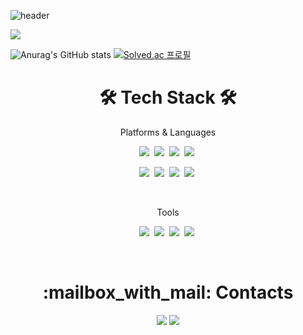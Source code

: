 ![header](https://capsule-render.vercel.app/api?type=soft&color=auto&height=150&section=header&text=khk1262&fontSize=70&animation=twinkling)

<p align="left">
  <a href="https://hits.seeyoufarm.com"><img src="https://hits.seeyoufarm.com/api/count/incr/badge.svg?url=https%3A%2F%2Fgithub.com%2Fkhk1262&count_bg=%2379C83D&title_bg=%23555555&icon=&icon_color=%23E7E7E7&title=hits&edge_flat=false"/></a>
</p>

![Anurag's GitHub stats](https://github-readme-stats.vercel.app/api?username=khk1262&show_icons=true&theme=radical)
[![Solved.ac
프로필](http://mazassumnida.wtf/api/v2/generate_badge?boj=khk1262)](https://solved.ac/khk1262)


<h1 align="center">🛠 Tech Stack 🛠</h3>

<p align="center"> Platforms & Languages </p>

<p align="center">
  <img src="https://img.shields.io/badge/Python-3766AB?style=flat-square&logo=Python&logoColor=white"/></a>&nbsp 
  <img src="https://img.shields.io/badge/Java-007396?style=flat-square&logo=Java&logoColor=white"/></a>&nbsp 
  <img src="https://img.shields.io/badge/C++-00599C?style=flat-square&logo=C%2B%2B&logoColor=white"/></a>&nbsp 
  <img src="https://img.shields.io/badge/C-A8B9CC?style=flat-square&logo=C&logoColor=white"/></a>&nbsp 
</p>
 <p align="center">
  <img src="https://img.shields.io/badge/ROS-22314E?style=flat-square&logo=ROS&logoColor=white"/></a>&nbsp 
  <img src="https://img.shields.io/badge/Arduino-0097D?style=flat-square&logo=Arduino&logoColor=white"/></a>&nbsp 
  <img src="https://img.shields.io/badge/OpenCV-5C3EE8?style=flat-square&logo=OpenCV&logoColor=white"/></a>&nbsp 
  <img src="https://img.shields.io/badge/Django-092E20?style=flat-square&logo=Django&logoColor=white"/></a>&nbsp 
</p>
<br>

<p align="center"> Tools </p>

<p align="center">
  <img src="https://img.shields.io/badge/PyCharm-000000?style=flat-square&logo=PyCharm&logoColor=white"/></a>&nbsp 
  <img src="https://img.shields.io/badge/Visual Studio-5C2D91?style=flat-square&logo=Visual Studio&logoColor=white"/></a>&nbsp 
  <img src="https://img.shields.io/badge/Visual Studio Code-007ACC?style=flat-square&logo=Visual Studio Code&logoColor=white"/></a>&nbsp 
  <img src="https://img.shields.io/badge/Intellij IDEA-000000?style=flat-square&logo=Intellij IDEA&logoColor=white"/></a>&nbsp 
  <br>
 </p>
<br>

<h1 align="center">:mailbox_with_mail: Contacts</h3>
<p align="center">
  <a href="mailto:khk1262@naver.com" target="_blank"><img src="https://img.shields.io/badge/khk1262@naver.com-03C75A?style=flat-square&logo=Naver&logoColor=white"/></a>
  <a href="mailto:khk1262@gmail.com" target="_blank"><img src="https://img.shields.io/badge/khk1262@gmail.com-EA4335?style=flat-square&logo=Gmail&logoColor=white"/></a>
</p>


